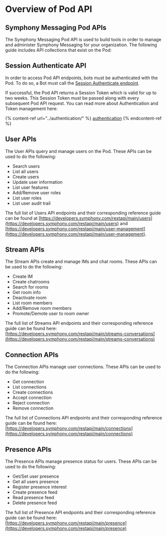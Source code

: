 # Overview of Pod API

## Symphony Messaging Pod APIs <img src="../../.gitbook/assets/Symphony Pod.png" alt="" data-size="line">

The Symphony Messaging Pod API is used to build tools in order to manage and administer Symphony Messaging for your organization. The following guide includes API collections that exist on the Pod:

## Session Authenticate API <img src="../../.gitbook/assets/Symphony API.png" alt="" data-size="line">

In order to access Pod API endpoints, bots must be authenticated with the Pod. To do so, a Bot must call the [Session Authenticate endpoint](https://developers.symphony.com/restapi/main/bot-authentication/rsa-session-authenticate).

If successful, the Pod API returns a Session Token which is valid for up to two weeks. This Session Token must be passed along with every subsequent Pod API request. You can read more about Authentication and Token management here:

{% content-ref url="../authentication/" %}
[authentication](../authentication/)
{% endcontent-ref %}

## User APIs <img src="../../.gitbook/assets/Symphony API.png" alt="" data-size="line">

The User APIs query and manage users on the Pod. These APIs can be used to do the following:

* Search users
* List all users
* Create users
* Update user information
* List user features
* Add/Remove user roles
* List user roles
* List user audit trail

The full list of Users API endpoints and their corresponding reference guide can be found at [https://developers.symphony.com/restapi/main/users](https://developers.symphony.com/restapi/main/users) and [https://developers.symphony.com/restapi/main/user-management](https://developers.symphony.com/restapi/main/user-management).

## Stream APIs <img src="../../.gitbook/assets/Symphony API.png" alt="" data-size="line">

The Stream APIs create and manage IMs and chat rooms. These APIs can be used to do the following:

* Create IM
* Create chatrooms
* Search for rooms
* Get room info
* Deactivate room
* List room members
* Add/Remove room members
* Promote/Demote user to room owner

The full list of Streams API endpoints and their corresponding reference guide can be found here: [https://developers.symphony.com/restapi/main/streams-conversations](https://developers.symphony.com/restapi/main/streams-conversations)

## Connection APIs <img src="../../.gitbook/assets/Symphony API.png" alt="" data-size="line">

The Connection APIs manage user connections. These APIs can be used to do the following:

* Get connection
* List connections
* Create connections
* Accept connection
* Reject connection
* Remove connection

The full list of Connections API endpoints and their corresponding reference guide can be found here: [https://developers.symphony.com/restapi/main/connections](https://developers.symphony.com/restapi/main/connections)

## Presence APIs <img src="../../.gitbook/assets/Symphony API.png" alt="" data-size="line">

The Presence APIs manage presence status for users. These APIs can be used to do the following:

* Get/Set user presence
* Get all users presence
* Register presence interest
* Create presence feed
* Read presence feed
* Delete presence feed

The full list of Presence API endpoints and their corresponding reference guide can be found here: [https://developers.symphony.com/restapi/main/presence](https://developers.symphony.com/restapi/main/presence)
